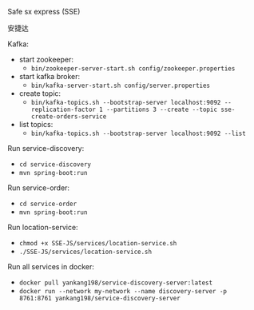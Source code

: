 Safe sx express (SSE)

安捷达

Kafka: 
 - start zookeeper: 
   - `bin/zookeeper-server-start.sh config/zookeeper.properties`
 - start kafka broker:
   - `bin/kafka-server-start.sh config/server.properties`
 - create topic:
   - `bin/kafka-topics.sh --bootstrap-server localhost:9092 --replication-factor 1 --partitions 3 --create --topic sse-create-orders-service`
 - list topics:
   - `bin/kafka-topics.sh --bootstrap-server localhost:9092 --list`

Run service-discovery:
 - `cd service-discovery`
 - `mvn spring-boot:run`

Run service-order:
 - `cd service-order`
 - `mvn spring-boot:run`

Run location-service:
 - `chmod +x SSE-JS/services/location-service.sh`
 - `./SSE-JS/services/location-service.sh`

Run all services in docker:
 - `docker pull yankang198/service-discovery-server:latest`
 - `docker run --network my-network --name discovery-server -p 8761:8761 yankang198/service-discovery-server
   ` 
